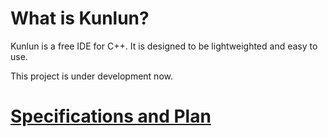 What is Kunlun?
===============

Kunlun is a free IDE for C++. It is designed to be lightweighted and easy to use.

This project is under development now.


[Specifications and Plan](./specifications/Specifications.md)
==============





